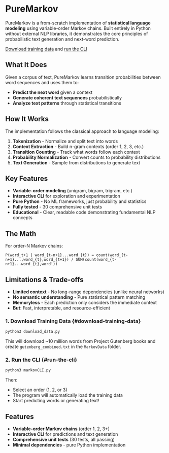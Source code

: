 # PureMarkov

PureMarkov is a from-scratch implementation of **statistical language modeling** using variable-order Markov chains. Built entirely in Python without external NLP libraries, it demonstrates the core principles of probabilistic text generation and next-word prediction.

[Download training data](#download-training-data) and [run the CLI](#run-the-cli)

## What It Does

Given a corpus of text, PureMarkov learns transition probabilities between word sequences and uses them to:
- **Predict the next word** given a context
- **Generate coherent text sequences** probabilistically
- **Analyze text patterns** through statistical transitions

## How It Works

The implementation follows the classical approach to language modeling:

1. **Tokenization** - Normalize and split text into words
2. **Context Extraction** - Build n-gram contexts (order 1, 2, 3, etc.)
3. **Transition Counting** - Track what words follow each context
4. **Probability Normalization** - Convert counts to probability distributions
5. **Text Generation** - Sample from distributions to generate text

## Key Features

- **Variable-order modeling** (unigram, bigram, trigram, etc.)
- **Interactive CLI** for exploration and experimentation
- **Pure Python** - No ML frameworks, just probability and statistics
- **Fully tested** - 30 comprehensive unit tests
- **Educational** - Clear, readable code demonstrating fundamental NLP concepts

## The Math

For order-N Markov chains:
```
P(word_t+1 | word_{t-n+1}...word_{t}) = count(word_{t-n+1}...,word_{t},word_{t+1}) / SUM(count(word_{t-n+1}...word_{t},word'))
```


## Limitations & Trade-offs

- **Limited context** - No long-range dependencies (unlike neural networks)
- **No semantic understanding** - Pure statistical pattern matching
- **Memoryless** - Each prediction only considers the immediate context
- **But**: Fast, interpretable, and resource-efficient

### 1. Download Training Data  {#download-training-data}
```bash
python3 download_data.py
```
This will download ~10 million words from Project Gutenberg books and create `gutenberg_combined.txt` in the `MarkovData` folder.

### 2. Run the CLI {#run-the-cli}

```bash
python3 markovCLI.py
```
Then:
- Select an order (1, 2, or 3)
- The program will automatically load the training data
- Start predicting words or generating text!

## Features

- **Variable-order Markov chains** (order 1, 2, 3+)
- **Interactive CLI** for predictions and text generation
- **Comprehensive unit tests** (30 tests, all passing)
- **Minimal dependencies** - pure Python implementation
